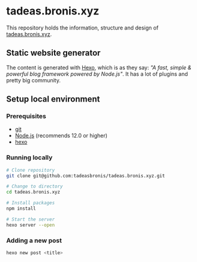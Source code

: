 # tadeas.bronis.xyz

This repository holds the information, structure and design of [tadeas.bronis.xyz](https://tadeas.bronis.xyz).

## Static website generator

The content is generated with [Hexo](https://hexo.io/), which is as they say: *"A fast, simple & powerful blog framework powered by Node.js"*. It has a lot of plugins and pretty big community.

## Setup local environment

### Prerequisites

- [git](https://git-scm.com/book/en/v2/Getting-Started-Installing-Git)
- [Node.js](https://nodejs.org/en/learn/getting-started/how-to-install-nodejs#how-to-install-nodejs) (recommends 12.0 or higher)
- [hexo](https://hexo.io/docs/#Install-Hexo)

### Running locally

```bash
# Clone repository
git clone git@github.com:tadeasbronis/tadeas.bronis.xyz.git

# Change to directory
cd tadeas.bronis.xyz

# Install packages
npm install

# Start the server
hexo server --open
```

### Adding a new post

```bash
hexo new post <title>
```
